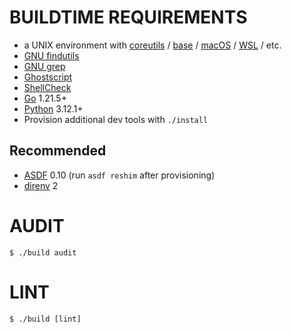 # BUILDTIME REQUIREMENTS

* a UNIX environment with [coreutils](https://www.gnu.org/software/coreutils/) / [base](http://ftp.freebsd.org/pub/FreeBSD/releases/) / [macOS](https://www.apple.com/macos) / [WSL](https://learn.microsoft.com/en-us/windows/wsl/install) / etc.
* [GNU findutils](https://www.gnu.org/software/findutils/)
* [GNU grep](https://www.gnu.org/software/grep/)
* [Ghostscript](https://www.ghostscript.com/)
* [ShellCheck](https://hackage.haskell.org/package/ShellCheck)
* [Go](https://go.dev/) 1.21.5+
* [Python](https://www.python.org/) 3.12.1+
* Provision additional dev tools with `./install`

## Recommended

* [ASDF](https://asdf-vm.com/) 0.10 (run `asdf reshim` after provisioning)
* [direnv](https://direnv.net/) 2

# AUDIT

```console
$ ./build audit
```

# LINT

```console
$ ./build [lint]
```
